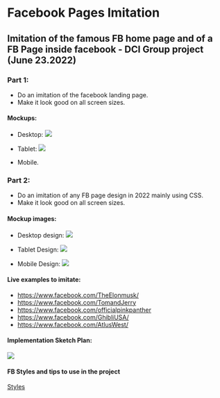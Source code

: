 # Facebook Pages Imitation

## Imitation of the famous FB home page and of a FB Page inside facebook - DCI Group project (June 23.2022)

### Part 1:

- Do an imitation of the facebook landing page.
- Make it look good on all screen sizes.

#### Mockups:

- Desktop:
  ![](Landing%20Page%20Design/Screenshot%202022-06-24%20at%2009-16-34%20Screenshot.png)

- Tablet:
  ![](Landing%20Page%20Design/Screenshot%202022-06-24%20at%2009-17-09%20Screenshot.png)

- Mobile.

### Part 2:

- Do an imitation of any FB page design in 2022 mainly using CSS.
- Make it look good on all screen sizes.

#### Mockup images:

- Desktop design:
  ![](./Design%20Page//DesktopDesign.png)

- Tablet Design:
  ![](./Design%20Page//Tablet%20Design.png)

- Mobile Design:
  ![](./Design%20Page/Mobile%20Design.png)

#### Live examples to imitate:

- https://www.facebook.com/TheElonmusk/
- https://www.facebook.com/TomandJerry
- https://www.facebook.com/officialpinkpanther
- https://www.facebook.com/GhibliUSA/
- https://www.facebook.com/AtlusWest/

#### Implementation Sketch Plan:

![](./Design%20Page%20Sketches/DesignSketchIMG1.jpg)

#### FB Styles and tips to use in the project

<a href="./styles.md"> Styles </a>
